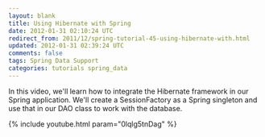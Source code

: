 ```yaml
---           
layout: blank
title: Using Hibernate with Spring
date: 2012-01-31 02:10:24 UTC
redirect_from: 2011/12/spring-tutorial-45-using-hibernate-with.html
updated: 2012-01-31 02:39:24 UTC
comments: false
tags: Spring Data Support
categories: tutorials spring_data
---
```


In this video, we'll learn how to integrate the Hibernate framework in our Spring application. We'll create a SessionFactory as a Spring singleton and use that in our DAO class to work with the database.

{% include youtube.html param="0lqlg5tnDag" %}